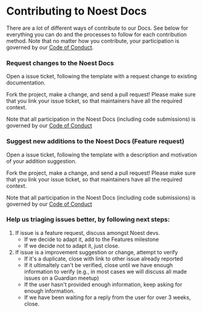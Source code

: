 # Contributing to Noest Docs

There are a lot of different ways of contribute to our Docs. See below for
everything you can do and the processes to follow for each contribution method.
Note that no matter how you contribute, your participation is governed by our [Code of Conduct](CONDUCT.md).

### Request changes to the Noest Docs

Open a issue ticket, following the template with a request change to existing documentation.

Fork the project, make a change, and send a pull request! Please make sure that you link your issue ticket,
so that maintainers have all the required context.

Note that all participation in the Noest Docs (including code submissions) is governed by our [Code of Conduct](CONDUCT.md)

### Suggest new additions to the Noest Docs (Feature request)

Open a issue ticket, following the template with a description and motivation of your addition suggestion.

Fork the project, make a change, and send a pull request! Please make sure that you link your issue ticket,
so that maintainers have all the required context.

Note that all participation in the Noest Docs (including code submissions) is governed by our [Code of Conduct](CONDUCT.md)

### Help us triaging issues better, by following next steps:
1. If issue is a feature request, discuss amongst Noest devs.
    * If we decide to adapt it, add to the Features milestone
    * If we decide not to adapt it, just close.
2. If issue is a improvement suggestion or change, attempt to verify
    * If it's a duplicate, close with link to other issue already reported
    * If it ultimaltely can't be verified, close until we have enough information to verify (e.g., in most cases we will discuss all made issues on a Guardian meetup)
    * If the user hasn't provided enough information, keep asking for enough information.
    * If we have been waiting for a reply from the user for over 3 weeks, close.